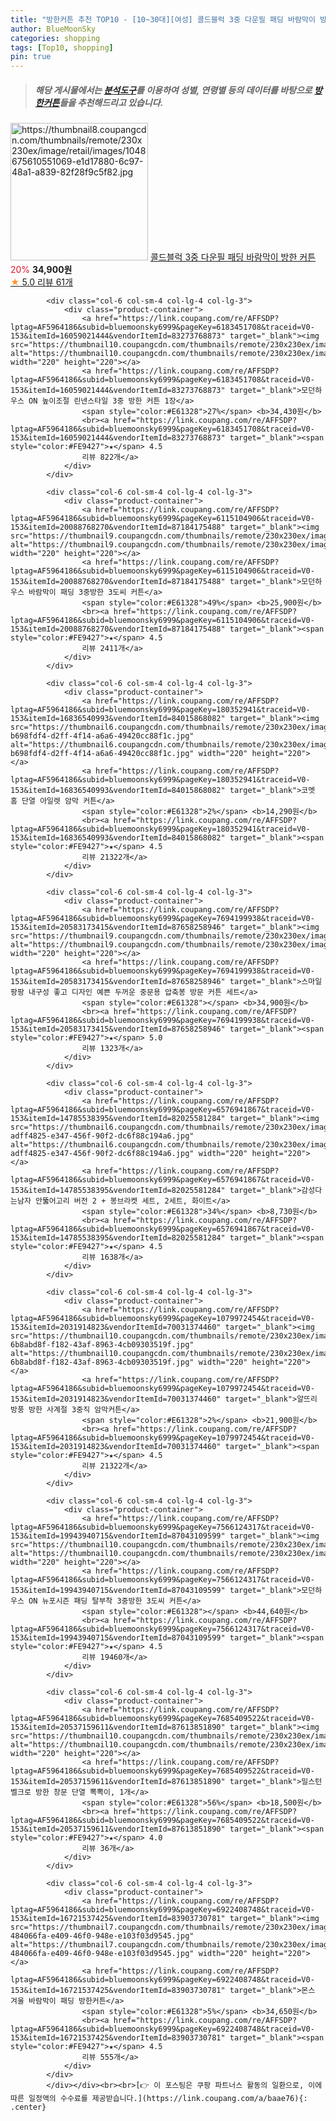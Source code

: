 ```yaml
---
title: "방한커튼 추천 TOP10 - [10~30대][여성] 콜드블럭 3중 다운필 패딩 바람막이 방한 커튼"
author: BlueMoonSky
categories: shopping
tags: [Top10, shopping]
pin: true
---
```


> ##### 해당 게시물에서는 [**분석도구**](https://itemscout.io/)를 이용하여 **성별**, **연령별** 등의 데이터를 바탕으로 [**방한커튼**](https://link.coupang.com/a/baae76)들을 추천해드리고 있습니다.
<div class="container"><div class="row">
            <div class="col-6 col-sm-4 col-lg-4 col-lg-3">
                <div class="product-container">
                    <a href="https://link.coupang.com/re/AFFSDP?lptag=AF5964186&subid=bluemoonsky6999&pageKey=7610671036&traceid=V0-153&itemId=20155755768&vendorItemId=87248526512" target="_blank"><img src="https://thumbnail8.coupangcdn.com/thumbnails/remote/230x230ex/image/retail/images/1048675610551069-e1d17880-6c97-48a1-a839-82f28f9c5f82.jpg" alt="https://thumbnail8.coupangcdn.com/thumbnails/remote/230x230ex/image/retail/images/1048675610551069-e1d17880-6c97-48a1-a839-82f28f9c5f82.jpg" width="220" height="220"></a>
                    <a href="https://link.coupang.com/re/AFFSDP?lptag=AF5964186&subid=bluemoonsky6999&pageKey=7610671036&traceid=V0-153&itemId=20155755768&vendorItemId=87248526512" target="_blank">콜드블럭 3중 다운필 패딩 바람막이 방한 커튼</a>
                    <span style="color:#E61328">20%</span> <b>34,900원</b>
                    <br><a href="https://link.coupang.com/re/AFFSDP?lptag=AF5964186&subid=bluemoonsky6999&pageKey=7610671036&traceid=V0-153&itemId=20155755768&vendorItemId=87248526512" target="_blank"><span style="color:#FE9427">★</span> 5.0
                    리뷰 61개</a>
                </div>
            </div>
            
            <div class="col-6 col-sm-4 col-lg-4 col-lg-3">
                <div class="product-container">
                    <a href="https://link.coupang.com/re/AFFSDP?lptag=AF5964186&subid=bluemoonsky6999&pageKey=6183451708&traceid=V0-153&itemId=16059021444&vendorItemId=83273768873" target="_blank"><img src="https://thumbnail10.coupangcdn.com/thumbnails/remote/230x230ex/image/vendor_inventory/ee8a/833aaa3dbf85586b4c9a94304854464a554923d5f9bda85b9c8a754f5b90.jpg" alt="https://thumbnail10.coupangcdn.com/thumbnails/remote/230x230ex/image/vendor_inventory/ee8a/833aaa3dbf85586b4c9a94304854464a554923d5f9bda85b9c8a754f5b90.jpg" width="220" height="220"></a>
                    <a href="https://link.coupang.com/re/AFFSDP?lptag=AF5964186&subid=bluemoonsky6999&pageKey=6183451708&traceid=V0-153&itemId=16059021444&vendorItemId=83273768873" target="_blank">모던하우스 ON 높이조절 린넨스타일 3중 방한 커튼 1장</a>
                    <span style="color:#E61328">27%</span> <b>34,430원</b>
                    <br><a href="https://link.coupang.com/re/AFFSDP?lptag=AF5964186&subid=bluemoonsky6999&pageKey=6183451708&traceid=V0-153&itemId=16059021444&vendorItemId=83273768873" target="_blank"><span style="color:#FE9427">★</span> 4.5
                    리뷰 822개</a>
                </div>
            </div>
            
            <div class="col-6 col-sm-4 col-lg-4 col-lg-3">
                <div class="product-container">
                    <a href="https://link.coupang.com/re/AFFSDP?lptag=AF5964186&subid=bluemoonsky6999&pageKey=6115104906&traceid=V0-153&itemId=20088768270&vendorItemId=87184175488" target="_blank"><img src="https://thumbnail9.coupangcdn.com/thumbnails/remote/230x230ex/image/rs_quotation_api/tbubqddj/c51be197b4f1403daffdb99f54e26d14.jpg" alt="https://thumbnail9.coupangcdn.com/thumbnails/remote/230x230ex/image/rs_quotation_api/tbubqddj/c51be197b4f1403daffdb99f54e26d14.jpg" width="220" height="220"></a>
                    <a href="https://link.coupang.com/re/AFFSDP?lptag=AF5964186&subid=bluemoonsky6999&pageKey=6115104906&traceid=V0-153&itemId=20088768270&vendorItemId=87184175488" target="_blank">모던하우스 바람막이 패딩 3중방한 3도씨 커튼</a>
                    <span style="color:#E61328">49%</span> <b>25,900원</b>
                    <br><a href="https://link.coupang.com/re/AFFSDP?lptag=AF5964186&subid=bluemoonsky6999&pageKey=6115104906&traceid=V0-153&itemId=20088768270&vendorItemId=87184175488" target="_blank"><span style="color:#FE9427">★</span> 4.5
                    리뷰 2411개</a>
                </div>
            </div>
            
            <div class="col-6 col-sm-4 col-lg-4 col-lg-3">
                <div class="product-container">
                    <a href="https://link.coupang.com/re/AFFSDP?lptag=AF5964186&subid=bluemoonsky6999&pageKey=180352941&traceid=V0-153&itemId=16836540993&vendorItemId=84015868082" target="_blank"><img src="https://thumbnail6.coupangcdn.com/thumbnails/remote/230x230ex/image/retail/images/7981006129053386-b698fdf4-d2ff-4f14-a6a6-49420cc88f1c.jpg" alt="https://thumbnail6.coupangcdn.com/thumbnails/remote/230x230ex/image/retail/images/7981006129053386-b698fdf4-d2ff-4f14-a6a6-49420cc88f1c.jpg" width="220" height="220"></a>
                    <a href="https://link.coupang.com/re/AFFSDP?lptag=AF5964186&subid=bluemoonsky6999&pageKey=180352941&traceid=V0-153&itemId=16836540993&vendorItemId=84015868082" target="_blank">코멧 홈 단열 아일렛 암막 커튼</a>
                    <span style="color:#E61328">2%</span> <b>14,290원</b>
                    <br><a href="https://link.coupang.com/re/AFFSDP?lptag=AF5964186&subid=bluemoonsky6999&pageKey=180352941&traceid=V0-153&itemId=16836540993&vendorItemId=84015868082" target="_blank"><span style="color:#FE9427">★</span> 4.5
                    리뷰 21322개</a>
                </div>
            </div>
            
            <div class="col-6 col-sm-4 col-lg-4 col-lg-3">
                <div class="product-container">
                    <a href="https://link.coupang.com/re/AFFSDP?lptag=AF5964186&subid=bluemoonsky6999&pageKey=7694199938&traceid=V0-153&itemId=20583173415&vendorItemId=87658258946" target="_blank"><img src="https://thumbnail9.coupangcdn.com/thumbnails/remote/230x230ex/image/vendor_inventory/4363/b728fde27dcfd5adf3efc78ca7fc29423403bb791802e6ab7efa74547605.jpg" alt="https://thumbnail9.coupangcdn.com/thumbnails/remote/230x230ex/image/vendor_inventory/4363/b728fde27dcfd5adf3efc78ca7fc29423403bb791802e6ab7efa74547605.jpg" width="220" height="220"></a>
                    <a href="https://link.coupang.com/re/AFFSDP?lptag=AF5964186&subid=bluemoonsky6999&pageKey=7694199938&traceid=V0-153&itemId=20583173415&vendorItemId=87658258946" target="_blank">스마일팡팡 내구성 좋고 디자인 예쁜 두꺼운 중문용 압축봉 방문 커튼 세트</a>
                    <span style="color:#E61328"></span> <b>34,900원</b>
                    <br><a href="https://link.coupang.com/re/AFFSDP?lptag=AF5964186&subid=bluemoonsky6999&pageKey=7694199938&traceid=V0-153&itemId=20583173415&vendorItemId=87658258946" target="_blank"><span style="color:#FE9427">★</span> 5.0
                    리뷰 1323개</a>
                </div>
            </div>
            
            <div class="col-6 col-sm-4 col-lg-4 col-lg-3">
                <div class="product-container">
                    <a href="https://link.coupang.com/re/AFFSDP?lptag=AF5964186&subid=bluemoonsky6999&pageKey=6576941867&traceid=V0-153&itemId=14785538395&vendorItemId=82025581284" target="_blank"><img src="https://thumbnail6.coupangcdn.com/thumbnails/remote/230x230ex/image/retail/images/8313294421781956-adff4825-e347-456f-90f2-dc6f88c194a6.jpg" alt="https://thumbnail6.coupangcdn.com/thumbnails/remote/230x230ex/image/retail/images/8313294421781956-adff4825-e347-456f-90f2-dc6f88c194a6.jpg" width="220" height="220"></a>
                    <a href="https://link.coupang.com/re/AFFSDP?lptag=AF5964186&subid=bluemoonsky6999&pageKey=6576941867&traceid=V0-153&itemId=14785538395&vendorItemId=82025581284" target="_blank">감성다는남자 안뚫어고리 버전 2 + 봉브라켓 세트, 2세트, 화이트</a>
                    <span style="color:#E61328">34%</span> <b>8,730원</b>
                    <br><a href="https://link.coupang.com/re/AFFSDP?lptag=AF5964186&subid=bluemoonsky6999&pageKey=6576941867&traceid=V0-153&itemId=14785538395&vendorItemId=82025581284" target="_blank"><span style="color:#FE9427">★</span> 4.5
                    리뷰 1638개</a>
                </div>
            </div>
            
            <div class="col-6 col-sm-4 col-lg-4 col-lg-3">
                <div class="product-container">
                    <a href="https://link.coupang.com/re/AFFSDP?lptag=AF5964186&subid=bluemoonsky6999&pageKey=1079972454&traceid=V0-153&itemId=2031914823&vendorItemId=70031374460" target="_blank"><img src="https://thumbnail10.coupangcdn.com/thumbnails/remote/230x230ex/image/retail/images/4004753348835084-6b8abd8f-f182-43af-8963-4cb09303519f.jpg" alt="https://thumbnail10.coupangcdn.com/thumbnails/remote/230x230ex/image/retail/images/4004753348835084-6b8abd8f-f182-43af-8963-4cb09303519f.jpg" width="220" height="220"></a>
                    <a href="https://link.coupang.com/re/AFFSDP?lptag=AF5964186&subid=bluemoonsky6999&pageKey=1079972454&traceid=V0-153&itemId=2031914823&vendorItemId=70031374460" target="_blank">알뜨리 방풍 방한 사계절 3중직 암막커튼</a>
                    <span style="color:#E61328">2%</span> <b>21,900원</b>
                    <br><a href="https://link.coupang.com/re/AFFSDP?lptag=AF5964186&subid=bluemoonsky6999&pageKey=1079972454&traceid=V0-153&itemId=2031914823&vendorItemId=70031374460" target="_blank"><span style="color:#FE9427">★</span> 4.5
                    리뷰 21322개</a>
                </div>
            </div>
            
            <div class="col-6 col-sm-4 col-lg-4 col-lg-3">
                <div class="product-container">
                    <a href="https://link.coupang.com/re/AFFSDP?lptag=AF5964186&subid=bluemoonsky6999&pageKey=7566124317&traceid=V0-153&itemId=19943940715&vendorItemId=87043109599" target="_blank"><img src="https://thumbnail10.coupangcdn.com/thumbnails/remote/230x230ex/image/rs_quotation_api/9zi3wxkf/0dea89d608e34b549f3116942f0ad30c.jpg" alt="https://thumbnail10.coupangcdn.com/thumbnails/remote/230x230ex/image/rs_quotation_api/9zi3wxkf/0dea89d608e34b549f3116942f0ad30c.jpg" width="220" height="220"></a>
                    <a href="https://link.coupang.com/re/AFFSDP?lptag=AF5964186&subid=bluemoonsky6999&pageKey=7566124317&traceid=V0-153&itemId=19943940715&vendorItemId=87043109599" target="_blank">모던하우스 ON 뉴포시즌 패딩 탈부착 3중방한 3도씨 커튼</a>
                    <span style="color:#E61328"></span> <b>44,640원</b>
                    <br><a href="https://link.coupang.com/re/AFFSDP?lptag=AF5964186&subid=bluemoonsky6999&pageKey=7566124317&traceid=V0-153&itemId=19943940715&vendorItemId=87043109599" target="_blank"><span style="color:#FE9427">★</span> 4.5
                    리뷰 19460개</a>
                </div>
            </div>
            
            <div class="col-6 col-sm-4 col-lg-4 col-lg-3">
                <div class="product-container">
                    <a href="https://link.coupang.com/re/AFFSDP?lptag=AF5964186&subid=bluemoonsky6999&pageKey=7685409522&traceid=V0-153&itemId=20537159611&vendorItemId=87613851890" target="_blank"><img src="https://thumbnail10.coupangcdn.com/thumbnails/remote/230x230ex/image/vendor_inventory/792a/57d49867081f370963a5311635ef4339e765f1d9c6a103f3ba219021b64f.jpg" alt="https://thumbnail10.coupangcdn.com/thumbnails/remote/230x230ex/image/vendor_inventory/792a/57d49867081f370963a5311635ef4339e765f1d9c6a103f3ba219021b64f.jpg" width="220" height="220"></a>
                    <a href="https://link.coupang.com/re/AFFSDP?lptag=AF5964186&subid=bluemoonsky6999&pageKey=7685409522&traceid=V0-153&itemId=20537159611&vendorItemId=87613851890" target="_blank">밀스턴 벨크로 방한 창문 단열 뽁뽁이, 1개</a>
                    <span style="color:#E61328">56%</span> <b>18,500원</b>
                    <br><a href="https://link.coupang.com/re/AFFSDP?lptag=AF5964186&subid=bluemoonsky6999&pageKey=7685409522&traceid=V0-153&itemId=20537159611&vendorItemId=87613851890" target="_blank"><span style="color:#FE9427">★</span> 4.0
                    리뷰 36개</a>
                </div>
            </div>
            
            <div class="col-6 col-sm-4 col-lg-4 col-lg-3">
                <div class="product-container">
                    <a href="https://link.coupang.com/re/AFFSDP?lptag=AF5964186&subid=bluemoonsky6999&pageKey=6922408748&traceid=V0-153&itemId=16721537425&vendorItemId=83903730781" target="_blank"><img src="https://thumbnail7.coupangcdn.com/thumbnails/remote/230x230ex/image/retail/images/895456165553388-484066fa-e409-46f0-948e-e103f03d9545.jpg" alt="https://thumbnail7.coupangcdn.com/thumbnails/remote/230x230ex/image/retail/images/895456165553388-484066fa-e409-46f0-948e-e103f03d9545.jpg" width="220" height="220"></a>
                    <a href="https://link.coupang.com/re/AFFSDP?lptag=AF5964186&subid=bluemoonsky6999&pageKey=6922408748&traceid=V0-153&itemId=16721537425&vendorItemId=83903730781" target="_blank">몬스 겨울 바람막이 패딩 방한커튼</a>
                    <span style="color:#E61328">5%</span> <b>34,650원</b>
                    <br><a href="https://link.coupang.com/re/AFFSDP?lptag=AF5964186&subid=bluemoonsky6999&pageKey=6922408748&traceid=V0-153&itemId=16721537425&vendorItemId=83903730781" target="_blank"><span style="color:#FE9427">★</span> 4.5
                    리뷰 555개</a>
                </div>
            </div>
            </div></div><br><br>[👉 이 포스팅은 쿠팡 파트너스 활동의 일환으로, 이에 따른 일정액의 수수료를 제공받습니다.](https://link.coupang.com/a/baae76){: .center}